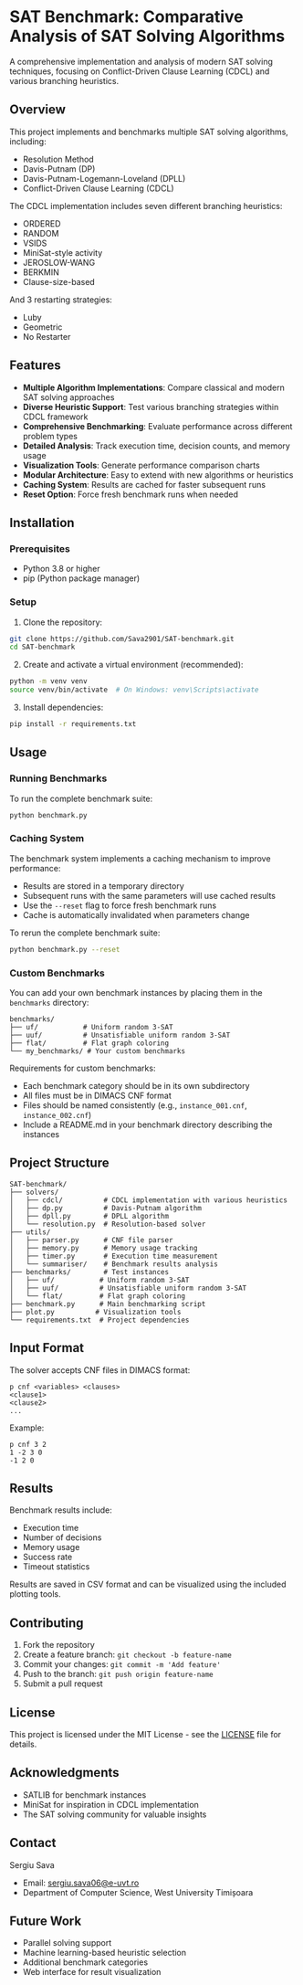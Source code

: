 # SAT Benchmark: Comparative Analysis of SAT Solving Algorithms

A comprehensive implementation and analysis of modern SAT solving techniques, focusing on Conflict-Driven Clause Learning (CDCL) and various branching heuristics.

## Overview

This project implements and benchmarks multiple SAT solving algorithms, including:
- Resolution Method
- Davis-Putnam (DP)
- Davis-Putnam-Logemann-Loveland (DPLL)
- Conflict-Driven Clause Learning (CDCL)

The CDCL implementation includes seven different branching heuristics:
- ORDERED
- RANDOM
- VSIDS
- MiniSat-style activity
- JEROSLOW-WANG
- BERKMIN
- Clause-size-based

And 3 restarting strategies:
- Luby
- Geometric
- No Restarter

## Features

- **Multiple Algorithm Implementations**: Compare classical and modern SAT solving approaches
- **Diverse Heuristic Support**: Test various branching strategies within CDCL framework
- **Comprehensive Benchmarking**: Evaluate performance across different problem types
- **Detailed Analysis**: Track execution time, decision counts, and memory usage
- **Visualization Tools**: Generate performance comparison charts
- **Modular Architecture**: Easy to extend with new algorithms or heuristics
- **Caching System**: Results are cached for faster subsequent runs
- **Reset Option**: Force fresh benchmark runs when needed

## Installation

### Prerequisites

- Python 3.8 or higher
- pip (Python package manager)

### Setup

1. Clone the repository:
```bash
git clone https://github.com/Sava2901/SAT-benchmark.git
cd SAT-benchmark
```

2. Create and activate a virtual environment (recommended):
```bash
python -m venv venv
source venv/bin/activate  # On Windows: venv\Scripts\activate
```

3. Install dependencies:
```bash
pip install -r requirements.txt
```

## Usage

### Running Benchmarks

To run the complete benchmark suite:

```bash
python benchmark.py
```

### Caching System

The benchmark system implements a caching mechanism to improve performance:
- Results are stored in a temporary directory
- Subsequent runs with the same parameters will use cached results
- Use the `--reset` flag to force fresh benchmark runs
- Cache is automatically invalidated when parameters change

To rerun the complete benchmark suite:

```bash
python benchmark.py --reset
```

### Custom Benchmarks

You can add your own benchmark instances by placing them in the `benchmarks` directory:

```
benchmarks/
├── uf/           # Uniform random 3-SAT
├── uuf/          # Unsatisfiable uniform random 3-SAT
├── flat/         # Flat graph coloring
└── my_benchmarks/ # Your custom benchmarks
```

Requirements for custom benchmarks:
- Each benchmark category should be in its own subdirectory
- All files must be in DIMACS CNF format
- Files should be named consistently (e.g., `instance_001.cnf`, `instance_002.cnf`)
- Include a README.md in your benchmark directory describing the instances

## Project Structure

```
SAT-benchmark/
├── solvers/
│   ├── cdcl/          # CDCL implementation with various heuristics
│   ├── dp.py          # Davis-Putnam algorithm
│   ├── dpll.py        # DPLL algorithm
│   └── resolution.py  # Resolution-based solver
├── utils/
│   ├── parser.py      # CNF file parser
│   ├── memory.py      # Memory usage tracking
│   ├── timer.py       # Execution time measurement
│   └── summariser/    # Benchmark results analysis
├── benchmarks/        # Test instances
│   ├── uf/           # Uniform random 3-SAT
│   ├── uuf/          # Unsatisfiable uniform random 3-SAT
│   └── flat/         # Flat graph coloring
├── benchmark.py      # Main benchmarking script
├── plot.py          # Visualization tools
└── requirements.txt  # Project dependencies
```

## Input Format

The solver accepts CNF files in DIMACS format:

```
p cnf <variables> <clauses>
<clause1>
<clause2>
...
```

Example:
```
p cnf 3 2
1 -2 3 0
-1 2 0
```

## Results

Benchmark results include:
- Execution time
- Number of decisions
- Memory usage
- Success rate
- Timeout statistics

Results are saved in CSV format and can be visualized using the included plotting tools.

## Contributing

1. Fork the repository
2. Create a feature branch: `git checkout -b feature-name`
3. Commit your changes: `git commit -m 'Add feature'`
4. Push to the branch: `git push origin feature-name`
5. Submit a pull request

## License

This project is licensed under the MIT License - see the [LICENSE](LICENSE) file for details.

## Acknowledgments

- SATLIB for benchmark instances
- MiniSat for inspiration in CDCL implementation
- The SAT solving community for valuable insights

## Contact

Sergiu Sava
- Email: sergiu.sava06@e-uvt.ro
- Department of Computer Science, West University Timișoara

## Future Work

- Parallel solving support
- Machine learning-based heuristic selection
- Additional benchmark categories
- Web interface for result visualization